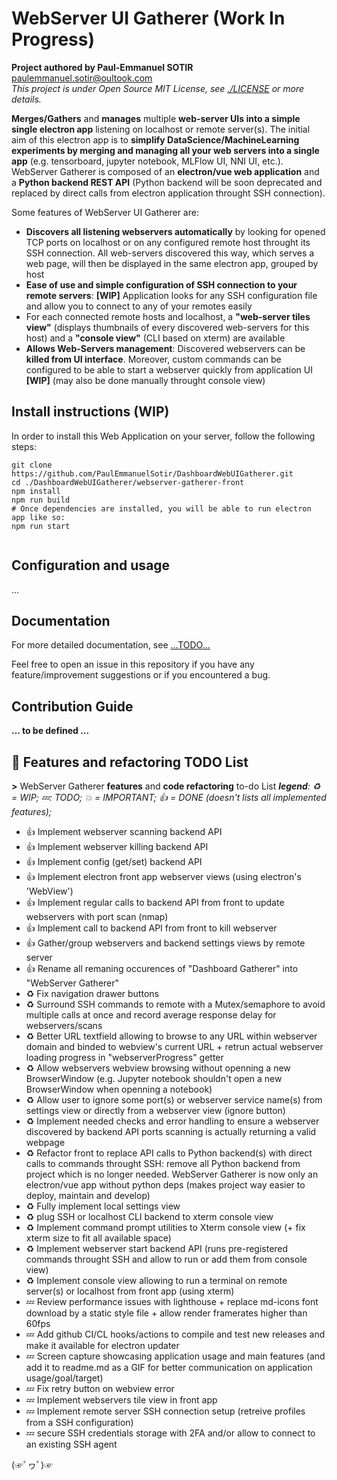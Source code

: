 # WebServer UI Gatherer (Work In Progress)

__Project authored by Paul-Emmanuel SOTIR__ <paulemmanuel.sotir@oultook.com>  
_This project is under Open Source MIT License, see [./LICENSE](./LICENSE) or more details._  

__Merges/Gathers__ and __manages__ multiple __web-server UIs into a simple single electron app__ listening on localhost or remote server(s). The initial aim of this electron app is to __simplify DataScience/MachineLearning experiments by merging and managing all your web servers into a single app__ (e.g. tensorboard, jupyter notebook, MLFlow UI, NNI UI, etc.). WebServer Gatherer is composed of an __electron/vue web application__ and a __Python backend REST API__ (Python backend will be soon deprecated and replaced by direct calls from electron application throught SSH connection).  

Some features of WebServer UI Gatherer are:

- __Discovers all listening webservers automatically__ by looking for opened TCP ports on localhost or on any configured remote host throught its SSH connection. All web-servers discovered this way, which serves a web page, will then be displayed in the same electron app, grouped by host  
- __Ease of use and simple configuration of SSH connection to your remote servers__: __[WIP]__ Application looks for any SSH configuration file and allow you to connect to any of your remotes easily
- For each connected remote hosts and localhost, a __"web-server tiles view"__ (displays thumbnails of every discovered web-servers for this host) and a __"console view"__ (CLI based on xterm) are available
- __Allows Web-Servers management__: Discovered webservers can be __killed from UI interface__. Moreover, custom commands can be configured to be able to start a webserver quickly from application UI __[WIP]__  (may also be done manually throught console view)

## Install instructions (WIP)

In order to install this Web Application on your server, follow the following steps:

``` shell
git clone https://github.com/PaulEmmanuelSotir/DashboardWebUIGatherer.git
cd ./DashboardWebUIGatherer/webserver-gatherer-front
npm install
npm run build
# Once dependencies are installed, you will be able to run electron app like so:
npm run start


```

## Configuration and usage

...

## Documentation

For more detailed documentation, see [...TODO...](...)

Feel free to open an issue in this repository if you have any feature/improvement suggestions or if you encountered a bug.

## Contribution Guide

**... to be defined ...**

## 📝 Features and refactoring TODO List

__>__ WebServer Gatherer __features__ and __code refactoring__ to-do List
_**legend**: ♻ = WIP; 💤: TODO; 💥 = IMPORTANT; 👍 = DONE (doesn't lists all implemented features);_

- 👍 Implement webserver scanning backend API
- 👍 Implement webserver killing backend API
- 👍 Implement config (get/set) backend API
- 👍 Implement electron front app webserver views (using electron's 'WebView')
- 👍 Implement regular calls to backend API from front to update webservers with port scan (nmap)
- 👍 Implement call to backend API from front to kill webserver
- 👍 Gather/group webservers and backend settings views by remote server
- 👍 Rename all remaning occurences of "Dashboard Gatherer" into "WebServer Gatherer"
- ♻ Fix navigation drawer buttons
- ♻ Surround SSH commands to remote with a Mutex/semaphore to avoid multiple calls at once and record average response delay for webservers/scans
- ♻ Better URL textfield allowing to browse to any URL within webserver domain and binded to webview's current URL + retrun actual webserver loading progress in "webserverProgress" getter
- ♻ Allow webservers webview browsing without openning a new BrowserWindow (e.g. Jupyter notebook shouldn't open a new BrowserWindow when openning a notebook)
- ♻ Allow user to ignore some port(s) or webserver service name(s) from settings view or directly from a webserver view (ignore button)
- ♻ Implement needed checks and error handling to ensure a webserver discovered by backend API ports scanning is actually returning a valid webpage
- ♻ Refactor front to replace API calls to Python backend(s) with direct calls to commands throught SSH: remove all Python backend from project which is no longer needed. WebServer Gatherer is now only an electron/vue app without python deps (makes project way easier to deploy, maintain and develop)
- ♻ Fully implement local settings view
- ♻ plug SSH or localhost CLI backend to xterm console view
- ♻ Implement command prompt utilities to Xterm console view (+ fix xterm size to fit all available space)
- ♻ Implement webserver start backend API (runs pre-registered commands throught SSH and allow to run or add them from console view)
- ♻ Implement console view allowing to run a terminal on remote server(s) or localhost from front app (using xterm)
- 💤 Review performance issues with lighthouse + replace md-icons font download by a static style file + allow render framerates higher than 60fps
- 💤 Add github CI/CL hooks/actions to compile and test new releases and make it available for electron updater
- 💤 Screen capture showcasing application usage and main features (and add it to readme.md as a GIF for better communication on application usage/goal/target)  
- 💤 Fix retry button on webview error
- 💤 Implement webservers tile view in front app
- 💤 Implement remote server SSH connection setup (retreive profiles from a SSH configuration)
- 💤 secure SSH credentials storage with 2FA and/or allow to connect to an existing SSH agent  

(☞ﾟヮﾟ)☞
